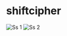 # shiftcipher
![Ss 1](https://user-images.githubusercontent.com/74757421/134171399-0dc007e2-1638-42b4-a25e-6c26bceb5e71.jpg)
![Ss 2](https://user-images.githubusercontent.com/74757421/134171407-9b632007-984a-4250-b9b2-c92ce2ec92bb.jpg)
